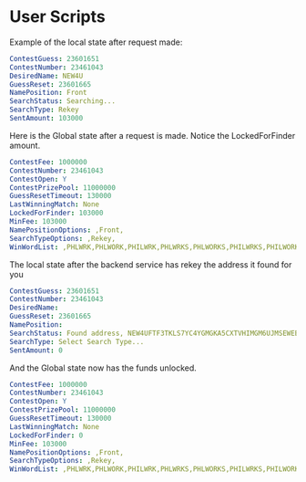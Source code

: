 # User Scripts

Example of the local state after request made:
```yaml
ContestGuess: 23601651
ContestNumber: 23461043
DesiredName: NEW4U
GuessReset: 23601665
NamePosition: Front
SearchStatus: Searching...
SearchType: Rekey
SentAmount: 103000
```
Here is the Global state after a request is made. Notice the LockedForFinder amount. 
```yaml 
ContestFee: 1000000
ContestNumber: 23461043
ContestOpen: Y
ContestPrizePool: 11000000
GuessResetTimeout: 130000
LastWinningMatch: None
LockedForFinder: 103000
MinFee: 103000
NamePositionOptions: ,Front,
SearchTypeOptions: ,Rekey,
WinWordList: ,PHLWRK,PHLWORK,PHILWRK,PHLWRKS,PHLWORKS,PHILWRKS,PHILWORK,PHILWORKS,
```

The local state after the backend service has rekey the address it found for you
```yaml
ContestGuess: 23601651
ContestNumber: 23461043
DesiredName:
GuessReset: 23601665
NamePosition:
SearchStatus: Found address, NEW4UFTF3TKLS7YC4YGMGKA5CXTVHIMGM6UJMSEWEBKELTVLIHJO6ACG2I, and rekeyed it to you.
SearchType: Select Search Type...
SentAmount: 0
```

And the Global state now has the funds unlocked.
```yaml
ContestFee: 1000000
ContestNumber: 23461043
ContestOpen: Y
ContestPrizePool: 11000000
GuessResetTimeout: 130000
LastWinningMatch: None
LockedForFinder: 0
MinFee: 103000
NamePositionOptions: ,Front,
SearchTypeOptions: ,Rekey,
WinWordList: ,PHLWRK,PHLWORK,PHILWRK,PHLWRKS,PHLWORKS,PHILWRKS,PHILWORK,PHILWORKS,
```
